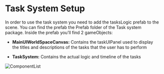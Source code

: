 ﻿---
sidebar_position: 0
---

# Task System Setup

In order to use the task system you need to add the tasksLogic prefab to the scene. You can find the prefab the Prefab folder of the Task system package.
Inside the prefab you’ll find 2 gameObjects:
- **MainUIWorldSpaceCanvas:** Contains the taskUIPanel used to display the titles and descriptions of the tasks that the user has to perform

- **TaskSystem:** Contains the actual logic and timeline of the tasks


![ComponentList](/img/tasksystem.png) 
			


